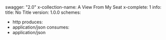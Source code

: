 swagger: "2.0"
x-collection-name: A View From My Seat
x-complete: 1
info:
  title: No Title
  version: 1.0.0
schemes:
- http
produces:
- application/json
consumes:
- application/json